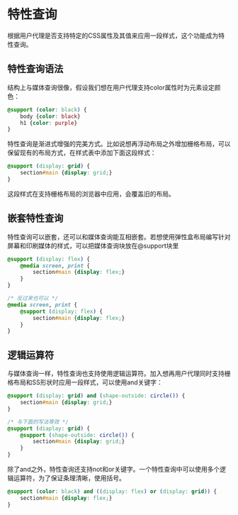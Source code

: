 # 特性查询
根据用户代理是否支持特定的CSS属性及其值来应用一段样式，这个功能成为特性查询。

## 特性查询语法
结构上与媒体查询很像，假设我们想在用户代理支持color属性时为元素设定颜色：
```CSS
@support (color: black) {
    body {color: black}
    h1 {color: purple}
}
``` 

特性查询是渐进式增强的完美方式。比如说想再浮动布局之外增加栅格布局，可以保留现有的布局方式，在样式表中添加下面这段样式：
```CSS
@support (display: grid) {
    section#main {display: grid;}
}
```
这段样式在支持栅格布局的浏览器中应用，会覆盖旧的布局。

## 嵌套特性查询
特性查询可以嵌套，还可以和媒体查询能互相嵌套。若想使用弹性盒布局编写针对屏幕和印刷媒体的样式，可以把媒体查询块放在@support块里
```CSS
@support (display: flex) {
    @media screen, print {
        section#main {display: flex;}
    }
}

/* 反过来也可以 */
@media screen, print {
    @support (display: flex) {
        section#main {display: flex;}
    }
}
```

## 逻辑运算符
与媒体查询一样，特性查询也支持使用逻辑运算符。加入想再用户代理同时支持栅格布局和SS形状时应用一段样式，可以使用and关键字：
```CSS
@support (display: grid) and (shape-outside: circle()) {
    section#main {display: grid;}
}

/* 与下面的写法等效 */
@support (diaplay: grid) {
    @support (shape-outside: circle()) {
        section#main {display: grid;}
    }
}
```
除了and之外，特性查询还支持not和or关键字。一个特性查询中可以使用多个逻辑运算符，为了保证条理清晰，使用括号。
```CSS
@support (color: black) and ((display: flex) or (display: grid)) {
    section#main {display: flex;}
}
```